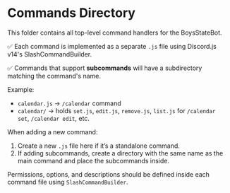 # Commands Directory

This folder contains all top-level command handlers for the BoysStateBot.

✅ Each command is implemented as a separate `.js` file using Discord.js v14's SlashCommandBuilder.

✅ Commands that support **subcommands** will have a subdirectory matching the command's name.

Example:

- `calendar.js` → `/calendar` command
- `calendar/` → holds `set.js`, `edit.js`, `remove.js`, `list.js` for `/calendar set`, `/calendar edit`, etc.

When adding a new command:

1. Create a new `.js` file here if it’s a standalone command.
2. If adding subcommands, create a directory with the same name as the main command and place the subcommands inside.

Permissions, options, and descriptions should be defined inside each command file using `SlashCommandBuilder`.
